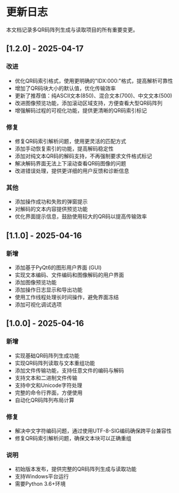 # 更新日志

本文档记录多QR码阵列生成与读取项目的所有重要变更。

## [1.2.0] - 2025-04-17

### 改进
- 优化QR码索引格式，使用更明确的"IDX:000:"格式，提高解析可靠性
- 增加了QR码块大小的默认值，优化传输效率
- 更新了推荐值：纯ASCII文本(850)、混合文本(700)、中文文本(500)
- 改进图像预览功能，添加滚动区域支持，方便查看大型QR码阵列
- 增强解码过程的可视化功能，提供更清晰的QR码索引标记

### 修复
- 修复QR码索引解析问题，使用更灵活的匹配方式
- 添加手动恢复索引的功能，提高解码稳定性
- 添加对纯文本QR码的解码支持，不再强制要求文件格式标记
- 解决解码界面无法上下滚动查看QR码图像的问题
- 改进错误处理，提供更详细的用户反馈和诊断信息

### 其他
- 添加操作成功和失败的弹窗提示
- 对解码的文本内容提供预览功能
- 优化界面提示信息，鼓励使用较大的QR码以提高传输效率

## [1.1.0] - 2025-04-16

### 新增
- 添加基于PyQt6的图形用户界面 (GUI)
- 实现文本编码、文件编码和图像解码的用户界面
- 添加图像预览功能
- 添加操作日志显示和导出功能
- 使用工作线程处理长时间操作，避免界面冻结
- 添加可视化调试选项

## [1.0.0] - 2025-04-16

### 新增
- 实现基础QR码阵列生成功能
- 实现QR码阵列读取与文本重组功能
- 添加文件传输功能，支持任意文件的编码与解码
- 支持文本和二进制文件传输
- 支持中文和Unicode字符处理
- 完整的命令行界面，方便使用
- 自动化QR码阵列布局计算

### 修复
- 解决中文字符编码问题，通过使用UTF-8-SIG编码确保跨平台兼容性
- 修复QR码索引解析问题，确保文本块可以正确重组

### 说明
- 初始版本发布，提供完整的QR码阵列生成与读取功能
- 支持Windows平台运行
- 需要Python 3.6+环境 